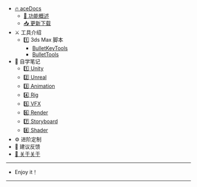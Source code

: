 <!--
 * @Description: 
 * @Author: Bullet.S
 * @Date: 2019-12-16 10:09:48
 * @LastEditors: Bullet.S
 * @LastEditTime: 2019-12-16 22:18:26
 * @Email: animator.bullet@foxmail.com
 -->

- [🔥 aceDocs](Home.md)
    - [💠  功能概述](Guide.md)
    - [📥 更新下载](Update.md)
- ⚔️ 工具介绍
    - 1️⃣ 3ds Max 脚本
        - [BulletKeyTools](tools/maxscripts/BulletKeyTools.md)
        - [BulletTools](tools/maxscripts/BulletTools.md)
- 🔖 自学笔记
    - [1️⃣ Unity](notes/Unity.md)
    - [2️⃣ Unreal](notes/Unreal.md)
    - [3️⃣ Animation](notes/Animation.md)
    - [4️⃣ Rig](notes/Rig.md)
    - [5️⃣ VFX](notes/VFX.md)
    - [6️⃣ Render](notes/Render.md)
    - [7️⃣ Storyboard](notes/Storyboard.md)
    - [8️⃣ Shader](notes/Shader.md)
- ⚙️ 进阶定制
- 💭 建议反馈
- [💊 关于关于](About.md)

---
- Enjoy it！
---